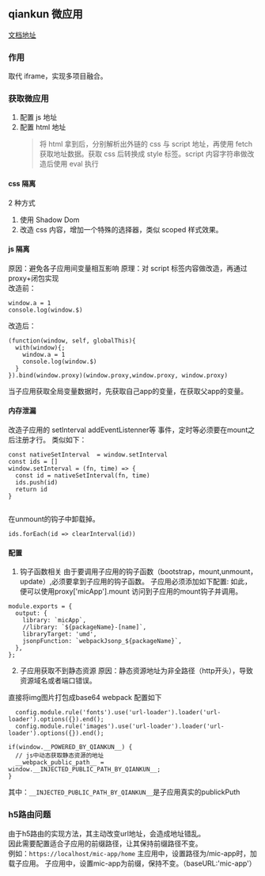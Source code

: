 ## qiankun 微应用

[文档地址](https://qiankun.umijs.org/zh/guide)

### 作用

取代 iframe，实现多项目融合。

### 获取微应用

1. 配置 js 地址
2. 配置 html 地址
   > 将 html 拿到后，分别解析出外链的 css 与 script 地址，再使用 fetch 获取地址数据。获取 css 后转换成 style 标签。script 内容字符串做改造后使用 eval 执行


#### css 隔离

2 种方式

1. 使用 Shadow Dom
2. 改造 css 内容，增加一个特殊的选择器，类似 scoped 样式效果。

#### js 隔离

原因：避免各子应用间变量相互影响
原理：对 script 标签内容做改造，再通过 proxy+闭包实现  
改造前：

```
window.a = 1
console.log(window.$)
```

改造后：

```
(function(window, self, globalThis){
  with(window){;
    window.a = 1
    console.log(window.$)
  }
}).bind(window.proxy)(window.proxy,window.proxy, window.proxy)
```
当子应用获取全局变量数据时，先获取自己app的变量，在获取父app的变量。

#### 内存泄漏
改造子应用的 setInterval addEventListenner等
事件，定时等必须要在mount之后注册才行。
类似如下：
```
const nativeSetInterval  = window.setInterval
const ids = []
window.setInterval = (fn, time) => {
  const id = nativeSetInterval(fn, time)
  ids.push(id)
  return id
}


```
在unmount的钩子中卸载掉。
```
ids.forEach(id => clearInterval(id))
```

#### 配置
1. 钩子函数相关
由于要调用子应用的钩子函数（bootstrap，mount,unmount，update）,必须要拿到子应用的钩子函数。
子应用必须添加如下配置:
如此，便可以使用proxy['micApp'].mount 访问到子应用的mount钩子并调用。

```
module.exports = {
  output: {
    library: `micApp`,
    //library: `${packageName}-[name]`,
    libraryTarget: 'umd',
    jsonpFunction: `webpackJsonp_${packageName}`,
  },
};
```

2. 子应用获取不到静态资源
原因：静态资源地址为非全路径（http开头），导致资源域名或者端口错误。

直接将img图片打包成base64
webpack 配置如下
```
  config.module.rule('fonts').use('url-loader').loader('url-loader').options({}).end();
  config.module.rule('images').use('url-loader').loader('url-loader').options({}).end();
```

```
if(window.__POWERED_BY_QIANKUN__) {
  // js中动态获取静态资源的地址
  __webpack_public_path__ = window.__INJECTED_PUBLIC_PATH_BY_QIANKUN__;
}
```

其中：`__INJECTED_PUBLIC_PATH_BY_QIANKUN__`是子应用真实的publickPuth

### h5路由问题
由于h5路由的实现方法，其主动改变url地址，会造成地址错乱。  
因此需要配置适合子应用的前缀路径，让其保持前缀路径不变。  
例如：`https://localhost/mic-app/home`
主应用中，设置路径为/mic-app时，加载子应用。
子应用中，设置mic-app为前缀，保持不变。（baseURL:'mic-app'）
